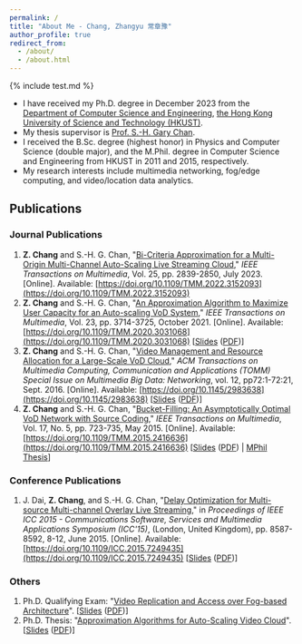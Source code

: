 ```yaml
---
permalink: /
title: "About Me - Chang, Zhangyu 常章豫"
author_profile: true
redirect_from: 
  - /about/
  - /about.html
---
```

{% include test.md %}

* I have received my Ph.D. degree in December 2023 from the [Department of Computer Science and Engineering](https://www.cse.ust.hk/), [the Hong Kong University of Science and Technology (HKUST)](https://www.ust.hk/).
* My thesis supervisor is [Prof. S.-H. Gary Chan](http://www.cse.ust.hk/~gchan/).
* I received the B.Sc. degree (highest honor) in Physics and Computer Science (double major), and the M.Phil. degree in Computer Science and Engineering from HKUST in 2011 and 2015, respectively.
* My research interests include multimedia networking, fog/edge computing, and video/location data analytics.

## Publications

### Journal Publications

1. **Z. Chang** and S.-H. G. Chan, "[Bi-Criteria Approximation for a Multi-Origin Multi-Channel Auto-Scaling Live Streaming Cloud](http://www.cse.ust.hk/~gchan/papers/TMM23_COCOS.pdf)," *IEEE Transactions on Multimedia*, Vol. 25, pp. 2839-2850, July 2023. \[Online\]. Available: [https://doi.org/10.1109/TMM.2022.3152093](https://doi.org/10.1109/TMM.2022.3152093)
2. **Z. Chang** and S.-H. G. Chan, "[An Approximation Algorithm to Maximize User Capacity for an Auto-scaling VoD System](http://www.cse.ust.hk/~gchan/papers/TMM21_AVARDO.pdf)," *IEEE Transactions on Multimedia*, Vol. 23, pp. 3714-3725, October 2021. \[Online\]. Available: [https://doi.org/10.1109/TMM.2020.3031068](https://doi.org/10.1109/TMM.2020.3031068) \[[Slides](files\AVARDO\AVARDO.pptx) ([PDF](files\AVARDO\AVARDO.pdf))\]
3. **Z. Chang**  and S.-H. G. Chan, "[Video Management and Resource Allocation for a Large-Scale VoD Cloud](http://www.cse.ust.hk/~gchan/papers/TOMM16_RAVO.pdf)," *ACM Transactions on Multimedia Computing, Communication and Applications (TOMM) Special Issue on Multimedia Big Data: Networking*, vol. 12, pp72:1-72:21, Sept. 2016. \[Online\]. Available: [https://doi.org/10.1145/2983638](https://doi.org/10.1145/2983638) \[[Slides](files\RAVO\RAVO.pptx) ([PDF](files\RAVO\RAVO.pdf))\]
4. **Z. Chang** and S.-H. G. Chan, "[Bucket-Filling: An Asymptotically Optimal VoD Network with Source Coding](http://www.cse.ust.hk/~gchan/papers/TMM15_BF.pdf)," *IEEE Transactions on Multimedia*, Vol. 17, No. 5, pp. 723-735, May 2015. \[Online\]. Available: [https://doi.org/10.1109/TMM.2015.2416636](https://doi.org/10.1109/TMM.2015.2416636) \[[Slides](files\bucket_filling\BucketFilling2.pptx) ([PDF](files\bucket_filling\BucketFilling2.pdf)) \| [MPhil Thesis](files\bucket_filling\thesis.pdf)\]

### Conference Publications

1. J. Dai, **Z. Chang**, and S.-H. G. Chan, "[Delay Optimization for Multi-source Multi-channel Overlay Live Streaming](http://www.cse.ust.hk/~gchan/papers/ICC15_MSMC.pdf)," in *Proceedings of IEEE ICC 2015 - Communications Software, Services and Multimedia Applications Symposium (ICC'15)*, (London, United Kingdom), pp. 8587-8592, 8-12, June 2015. \[Online\]. Available: [https://doi.org/10.1109/ICC.2015.7249435](https://doi.org/10.1109/ICC.2015.7249435) \[[Slides](files\COMMOS\COMMOS.pptx) ([PDF](files\COMMOS\COMMOS.pdf))\]

### Others

1. Ph.D. Qualifying Exam: "[Video Replication and Access over Fog-based Architecture](files/fog_survey/main.pdf)". \[[Slides](files\fog_survey\FogSurvey.pptx) ([PDF](files\fog_survey\FogSurvey.pdf))\]
2. Ph.D. Thesis: "[Approximation Algorithms for Auto-Scaling Video Cloud](files/thesis/main.pdf)". \[[Slides](files\thesis\thesis.pptx) ([PDF](files\thesis\thesis.pdf))\]
